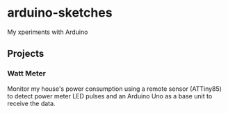 arduino-sketches
================

My xperiments with Arduino

## Projects

### Watt Meter
Monitor my house's power consumption using a remote sensor (ATTiny85) to detect power meter LED pulses and an Arduino Uno as a base unit to receive the data.
